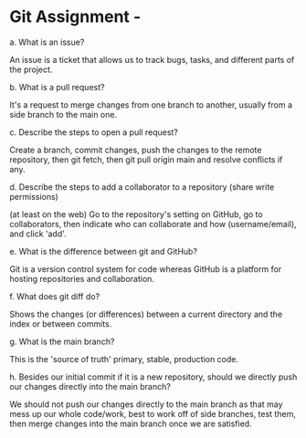 # Git Assignment - <Your jakub-stach>

a. What is an issue?

An issue is a ticket that allows us to track bugs, tasks, and different parts of the project.

b. What is a pull request?

It's a request to merge changes from one branch to another, usually from a side branch to the main one.

c. Describe the steps to open a pull request?

Create a branch, commit changes, push the changes to the remote repository, then git fetch, then git pull origin main and resolve conflicts if any.

d. Describe the steps to add a collaborator to a repository (share write permissions)

(at least on the web) Go to the repository's setting on GitHub, go to collaborators, then indicate who can collaborate and how (username/email), and click 'add'.

e. What is the difference between git and GitHub?

Git is a version control system for code whereas GitHub is a platform for hosting repositories and collaboration.

f. What does git diff do?

Shows the changes (or differences) between a current directory and the index or between commits.

g. What is the main branch?

This is the 'source of truth' primary, stable, production code.

h. Besides our initial commit if it is a new repository, should we directly push our changes directly into the main branch?

We should not push our changes directly to the main branch as that may mess up our whole code/work, best to work off of side branches, test them, then merge changes into the main branch once we are satisfied.

